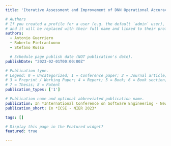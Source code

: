```yaml
---
title: 'Iterative Assessment and Improvement of DNN Operational Accuracy'

# Authors
# If you created a profile for a user (e.g. the default `admin` user), write the username (folder name) here
# and it will be replaced with their full name and linked to their profile.
authors:
  - Antonio Guerriero 
  - Roberto Pietrantuono 
  - Stefano Russo 

  # Schedule page publish date (NOT publication's date).
publishDate: "2023-02-01T00:00:00Z"

# Publication type.
# Legend: 0 = Uncategorized; 1 = Conference paper; 2 = Journal article;
# 3 = Preprint / Working Paper; 4 = Report; 5 = Book; 6 = Book section;
# 7 = Thesis; 8 = Patent
publication_types: ['1']

# Publication name and optional abbreviated publication name.
publication: In *International Conference on Software Engineering - New Ideas and Emerging Results*
publication_short: In *ICSE - NIER 2023*

tags: []

# Display this page in the Featured widget?
featured: true

---
```

